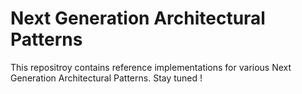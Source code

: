 # Next Generation Architectural Patterns
This repositroy contains reference implementations for various Next Generation Architectural Patterns. Stay tuned !
